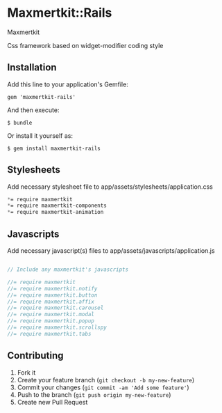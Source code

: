 # Maxmertkit::Rails

Maxmertkit

Css framework based on widget-modifier coding style

## Installation

Add this line to your application's Gemfile:

    gem 'maxmertkit-rails'

And then execute:

    $ bundle

Or install it yourself as:

    $ gem install maxmertkit-rails

## Stylesheets

Add necessary stylesheet file to app/assets/stylesheets/application.css

``` css
*= require maxmertkit
*= require maxmertkit-components
*= require maxmertkit-animation
```

## Javascripts

Add necessary javascript(s) files to app/assets/javascripts/application.js

``` javascript

// Include any maxmertkit's javascripts

//= require maxmertkit
//= require maxmertkit.notify
//= require maxmertkit.button
//= require maxmertkit.affix
//= require maxmertkit.carousel
//= require maxmertkit.modal
//= require maxmertkit.popup
//= require maxmertkit.scrollspy
//= require maxmertkit.tabs
```

## Contributing

1. Fork it
2. Create your feature branch (`git checkout -b my-new-feature`)
3. Commit your changes (`git commit -am 'Add some feature'`)
4. Push to the branch (`git push origin my-new-feature`)
5. Create new Pull Request
